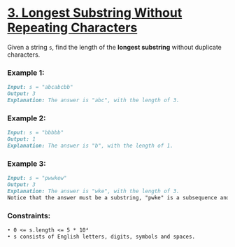 # [**3. Longest Substring Without Repeating Characters**](https://leetcode.com/problems/longest-substring-without-repeating-characters/description/)

Given a string `s`, find the length of the **longest substring** without duplicate characters.

### **Example 1:**
```md
Input: s = "abcabcbb"
Output: 3
Explanation: The answer is "abc", with the length of 3.
```

### **Example 2:**
```md
Input: s = "bbbbb"
Output: 1
Explanation: The answer is "b", with the length of 1.
```

### **Example 3:**
```md
Input: s = "pwwkew"
Output: 3
Explanation: The answer is "wke", with the length of 3.
Notice that the answer must be a substring, "pwke" is a subsequence and not a substring.
```

### **Constraints:**
```md
• 0 <= s.length <= 5 * 10⁴
• s consists of English letters, digits, symbols and spaces.
```